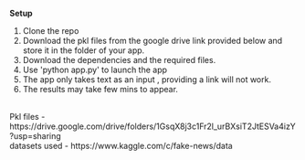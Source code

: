 <strong> Setup </strong>
<br>
1. Clone the repo
2. Download the pkl files from the google drive link provided below and store it in the folder of your app.
3. Download the dependencies and the required files.
4. Use 'python app.py' to launch the app
5. The app only takes text as an input , providing a link will not work.
6. The results may take few mins to appear.

<br>
Pkl files - https://drive.google.com/drive/folders/1GsqX8j3c1Fr2l_urBXsiT2JtESVa4izY?usp=sharing 
<br>
datasets used - https://www.kaggle.com/c/fake-news/data 


